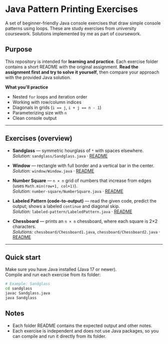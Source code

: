# Java Pattern Printing Exercises

A set of beginner-friendly Java console exercises that draw simple console patterns using loops. These are study exercises from university coursework. Solutions implemented by me as part of coursework.

## Purpose

This repository is intended for **learning and practice**. Each exercise folder contains a short README with the original assignment. **Read the assignment first and try to solve it yourself**, then compare your approach with the provided Java solution. 

**What you'll practice**
- Nested `for` loops and iteration order
- Working with row/column indices
- Diagonals in grids (`i == j`, `i + j == n - 1`)
- Parameterizing size with `n`
- Clean console output

---

## Exercises (overview)

- **Sandglass** — symmetric hourglass of `*` with spaces elsewhere.  
  *Solution:* `sandglass/Sandglass.java` · [README](sandglass/README.md)

- **Window** — rectangle with full border and a vertical bar in the center.  
  *Solution:* `window/Window.java` · [README](window/README.md)

- **Number Square** — `n × n` grid of numbers that increase from edges (uses `Math.min(row+1, col+1)`).  
  *Solution:* `number-square/NumberSquare.java` · [README](number-square/README.md)

- **Labeled Pattern (code-to-output)** — read the given code, predict the output; shows a labeled `continue` and diagonal skip.  
  *Solution:* `labeled-pattern/LabeledPattern.java` · [README](labeled-pattern/README.md)

- **Chessboard** — prints an `n × n` chessboard, where each square is 2×2 characters.  
  *Solutions:* `chessboard/Chessboard1.java`, `chessboard/Chessboard2.java` · [README](chessboard/README.md)

---

## Quick start

Make sure you have Java installed (Java 17 or newer).  
Compile and run each exercise from its folder:

```bash
# Example: Sandglass
cd sandglass
javac Sandglass.java
java Sandglass
```

## Notes

- Each folder README contains the expected output and other notes.
- Each exercise is independent and does not use Java packages, so you can compile and run it directly from its folder.
